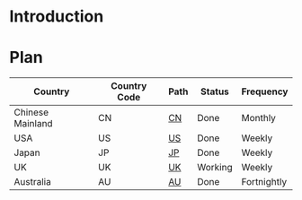 # Introduction

# Plan

| Country | Country Code | Path | Status | Frequency |
| --- | --- | --- | --- | --- |
| Chinese Mainland | CN | [CN](CleanData/CN/pertussis.csv) | Done | Monthly |
| USA | US | [US](CleanData/US/pertussis.csv) | Done | Weekly |
| Japan | JP | [JP](CleanData/JP/pertussis.csv) | Done | Weekly |
| UK | UK | [UK](CleanData/UK/pertussis.csv) | Working | Weekly |
| Australia | AU | [AU](CleanData/AU/pertussis.csv) | Done | Fortnightly |